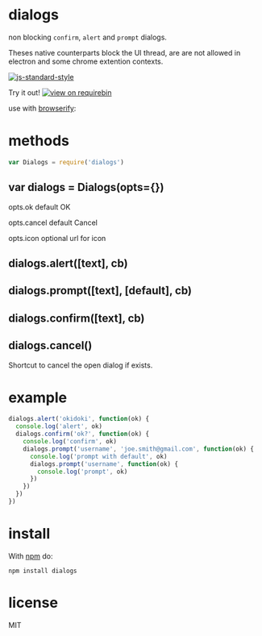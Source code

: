 # dialogs

non blocking `confirm`, `alert` and `prompt` dialogs.

Theses native counterparts block the UI thread, are are not allowed in electron and some chrome extention contexts.

[![js-standard-style](https://cdn.rawgit.com/feross/standard/master/badge.svg)](https://github.com/feross/standard)

Try it out! [![view on requirebin](http://requirebin.com/badge.png)](http://requirebin.com/embed?gist=5b6d6b63f8709deb3b5a)

use with [browserify](http://browserify.org):

# methods

``` js
var Dialogs = require('dialogs')
```

## var dialogs = Dialogs(opts={})

opts.ok default OK

opts.cancel default Cancel

opts.icon optional url for icon

## dialogs.alert([text], cb)
## dialogs.prompt([text], [default], cb)
## dialogs.confirm([text], cb)
## dialogs.cancel()

Shortcut to cancel the open dialog if exists.

# example

``` js
dialogs.alert('okidoki', function(ok) {
  console.log('alert', ok)
  dialogs.confirm('ok?', function(ok) {
    console.log('confirm', ok)
    dialogs.prompt('username', 'joe.smith@gmail.com', function(ok) {
      console.log('prompt with default', ok)
      dialogs.prompt('username', function(ok) {
        console.log('prompt', ok)
      })
    })
  })
})
```

# install

With [npm](https://npmjs.org) do:

```
npm install dialogs
```

# license

MIT
